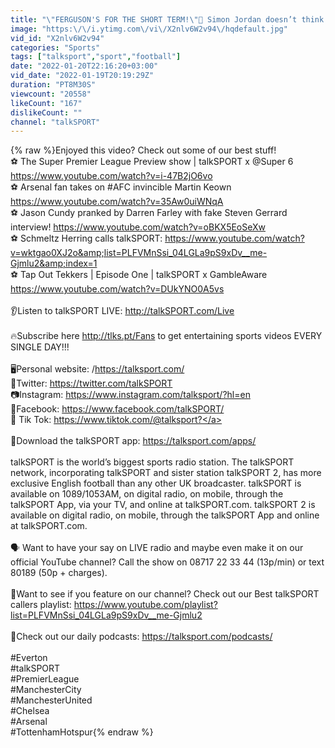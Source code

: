 ```yaml
---
title: "\"FERGUSON'S FOR THE SHORT TERM!\"👀 Simon Jordan doesn’t think Big Dunc should get the Everton job!"
image: "https:\/\/i.ytimg.com\/vi\/X2nlv6W2v94\/hqdefault.jpg"
vid_id: "X2nlv6W2v94"
categories: "Sports"
tags: ["talksport","sport","football"]
date: "2022-01-20T22:16:20+03:00"
vid_date: "2022-01-19T20:19:29Z"
duration: "PT8M30S"
viewcount: "20558"
likeCount: "167"
dislikeCount: ""
channel: "talkSPORT"
---
```

{% raw %}Enjoyed this video? Check out some of our best stuff! <br />⚽ The Super Premier League Preview show | talkSPORT x @Super 6 <a rel="nofollow" target="blank" href="https://www.youtube.com/watch?v=i-47B2jO6vo">https://www.youtube.com/watch?v=i-47B2jO6vo</a><br />⚽  Arsenal fan takes on #AFC invincible Martin Keown <a rel="nofollow" target="blank" href="https://www.youtube.com/watch?v=35Aw0uiWNqA">https://www.youtube.com/watch?v=35Aw0uiWNqA</a><br />⚽️ Jason Cundy pranked by Darren Farley with fake Steven Gerrard interview! <a rel="nofollow" target="blank" href="https://www.youtube.com/watch?v=oBKX5EoSeXw">https://www.youtube.com/watch?v=oBKX5EoSeXw</a><br />⚽️ Schmeltz Herring calls talkSPORT: <a rel="nofollow" target="blank" href="https://www.youtube.com/watch?v=wktgao0XJ2o&amp;list=PLFVMnSsi_04LGLa9pS9xDv__me-Gjmlu2&amp;index=1">https://www.youtube.com/watch?v=wktgao0XJ2o&amp;list=PLFVMnSsi_04LGLa9pS9xDv__me-Gjmlu2&amp;index=1</a><br />⚽ Tap Out Tekkers | Episode One | talkSPORT x GambleAware <a rel="nofollow" target="blank" href="https://www.youtube.com/watch?v=DUkYNO0A5vs">https://www.youtube.com/watch?v=DUkYNO0A5vs</a><br /><br />👂Listen to talkSPORT LIVE: <a rel="nofollow" target="blank" href="http://talkSPORT.com/Live">http://talkSPORT.com/Live</a><br /><br />🔥Subscribe here <a rel="nofollow" target="blank" href="http://tlks.pt/Fans">http://tlks.pt/Fans</a> to get entertaining sports videos EVERY SINGLE DAY!!! <br /><br />🖥️Personal website: /<a rel="nofollow" target="blank" href="https://talksport.com/">https://talksport.com/</a><br />📲Twitter: <a rel="nofollow" target="blank" href="https://twitter.com/talkSPORT">https://twitter.com/talkSPORT</a><br />📷Instagram: <a rel="nofollow" target="blank" href="https://www.instagram.com/talksport/?hl=en">https://www.instagram.com/talksport/?hl=en</a><br />👤Facebook: <a rel="nofollow" target="blank" href="https://www.facebook.com/talkSPORT/">https://www.facebook.com/talkSPORT/</a><br />📱 Tik Tok: <a rel="nofollow" target="blank" href="https://www.tiktok.com/@talksport?">https://www.tiktok.com/@talksport?</a><br /><br />🔴Download the talkSPORT app: <a rel="nofollow" target="blank" href="https://talksport.com/apps/">https://talksport.com/apps/</a><br /><br />talkSPORT is the world’s biggest sports radio station. The talkSPORT network, incorporating talkSPORT and sister station talkSPORT 2, has more exclusive English football than any other UK broadcaster. talkSPORT is available on 1089/1053AM, on digital radio, on mobile, through the talkSPORT App, via your TV, and online at talkSPORT.com. talkSPORT 2 is available on digital radio, on mobile, through the talkSPORT App and online at talkSPORT.com.<br /><br />🗣️ Want to have your say on LIVE radio and maybe even make it on our official YouTube channel? Call the show on 08717 22 33 44 (13p/min) or text 80189 (50p + charges).<br /><br />🔎Want to see if you feature on our channel? Check out our Best talkSPORT callers playlist: <a rel="nofollow" target="blank" href="https://www.youtube.com/playlist?list=PLFVMnSsi_04LGLa9pS9xDv__me-Gjmlu2">https://www.youtube.com/playlist?list=PLFVMnSsi_04LGLa9pS9xDv__me-Gjmlu2</a><br /><br />👋Check out our daily podcasts: <a rel="nofollow" target="blank" href="https://talksport.com/podcasts/">https://talksport.com/podcasts/</a><br /><br />#Everton<br />#talkSPORT<br />#PremierLeague<br />#ManchesterCity<br />#ManchesterUnited<br />#Chelsea<br />#Arsenal<br />#TottenhamHotspur{% endraw %}

